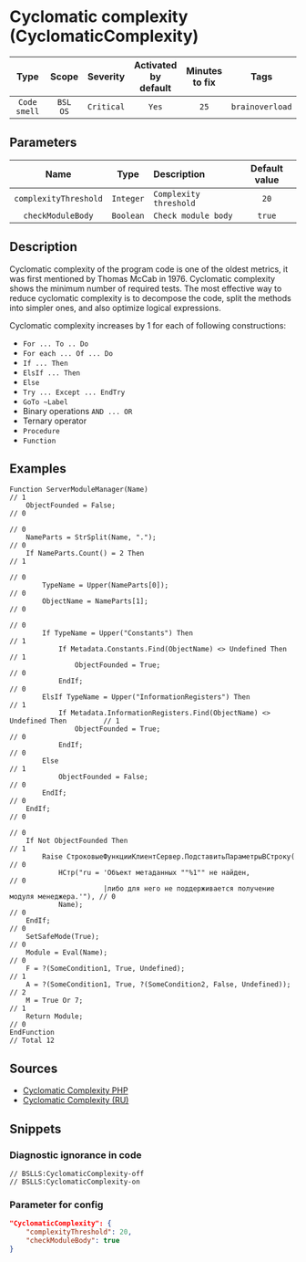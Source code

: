 # Cyclomatic complexity (CyclomaticComplexity)

Type | Scope | Severity | Activated<br>by default | Minutes<br>to fix | Tags
:-: | :-: | :-: | :-: | :-: | :-:
`Code smell` | `BSL`<br>`OS` | `Critical` | `Yes` | `25` | `brainoverload`

## Parameters

Name | Type | Description | Default value
:-: | :-: | :-- | :-:
`complexityThreshold` | `Integer` | `Complexity threshold` | `20`
`checkModuleBody` | `Boolean` | `Check module body` | `true`

<!-- Блоки выше заполняются автоматически, не трогать -->

## Description

<!-- Описание диагностики заполняется вручную. Необходимо понятным языком описать смысл и схему работу -->

Cyclomatic complexity of the program code is one of the oldest metrics, it was first mentioned by Thomas McCab in 1976. Cyclomatic complexity shows the minimum number of required tests. The most effective way to reduce cyclomatic complexity is to decompose the code, split the methods into simpler ones, and also optimize logical expressions.

Cyclomatic complexity increases by 1 for each of following constructions:

- `For ... To .. Do`
- `For each ... Of ... Do`
- `If ... Then`
- `ElsIf ... Then`
- `Else`
- `Try ... Except ... EndTry`
- `GoTo ~Label`
- Binary operations `AND ... OR`
- Ternary operator
- `Procedure`
- `Function`

## Examples

<!-- В данном разделе приводятся примеры, на которые диагностика срабатывает, а также можно привести пример, как можно исправить ситуацию -->

```bsl
Function ServerModuleManager(Name)                                                      // 1
	ObjectFounded = False;                                                              // 0
                                                                                        // 0
	NameParts = StrSplit(Name, ".");                                                    // 0
	If NameParts.Count() = 2 Then                                                       // 1
                                                                                        // 0
		TypeName = Upper(NameParts[0]);                                                 // 0
		ObjectName = NameParts[1];                                                      // 0
                                                                                        // 0
		If TypeName = Upper("Constants") Then                                           // 1
			If Metadata.Constants.Find(ObjectName) <> Undefined Then                    // 1
				ObjectFounded = True;                                                   // 0
			EndIf;                                                                      // 0
		ElsIf TypeName = Upper("InformationRegisters") Then                            // 1
			If Metadata.InformationRegisters.Find(ObjectName) <> Undefined Then         // 1
				ObjectFounded = True;                                                   // 0
			EndIf;                                                                      // 0
		Else                                                                            // 1
			ObjectFounded = False;                                                      // 0
		EndIf;                                                                          // 0
	EndIf;                                                                              // 0
                                                                                        // 0
	If Not ObjectFounded Then                                                           // 1
		Raise СтроковыеФункцииКлиентСервер.ПодставитьПараметрыВСтроку(                  // 0
			НСтр("ru = 'Объект метаданных ""%1"" не найден,                             // 0
			           |либо для него не поддерживается получение модуля менеджера.'"), // 0
			Name);                                                                      // 0
	EndIf;                                                                              // 0
	SetSafeMode(True);                                                                  // 0
	Module = Eval(Name);                                                                // 0
	F = ?(SomeCondition1, True, Undefined);                                             // 1
	А = ?(SomeCondition1, True, ?(SomeCondition2, False, Undefined));                   // 2
	M = True Or 7;                                                                      // 1
	Return Module;                                                                      // 0
EndFunction                                                                              // Total 12
```

## Sources

<!-- Необходимо указывать ссылки на все источники, из которых почерпнута информация для создания диагностики -->

- [Cyclomatic Complexity PHP](https://pdepend.org/documentation/software-metrics/cyclomatic-complexity.html)
- [Cyclomatic Complexity (RU)](https://ru.wikipedia.org/wiki/%D0%A6%D0%B8%D0%BA%D0%BB%D0%BE%D0%BC%D0%B0%D1%82%D0%B8%D1%87%D0%B5%D1%81%D0%BA%D0%B0%D1%8F_%D1%81%D0%BB%D0%BE%D0%B6%D0%BD%D0%BE%D1%81%D1%82%D1%8C)

## Snippets

<!-- Блоки ниже заполняются автоматически, не трогать -->

### Diagnostic ignorance in code

```bsl
// BSLLS:CyclomaticComplexity-off
// BSLLS:CyclomaticComplexity-on
```

### Parameter for config

```json
"CyclomaticComplexity": {
    "complexityThreshold": 20,
    "checkModuleBody": true
}
```
